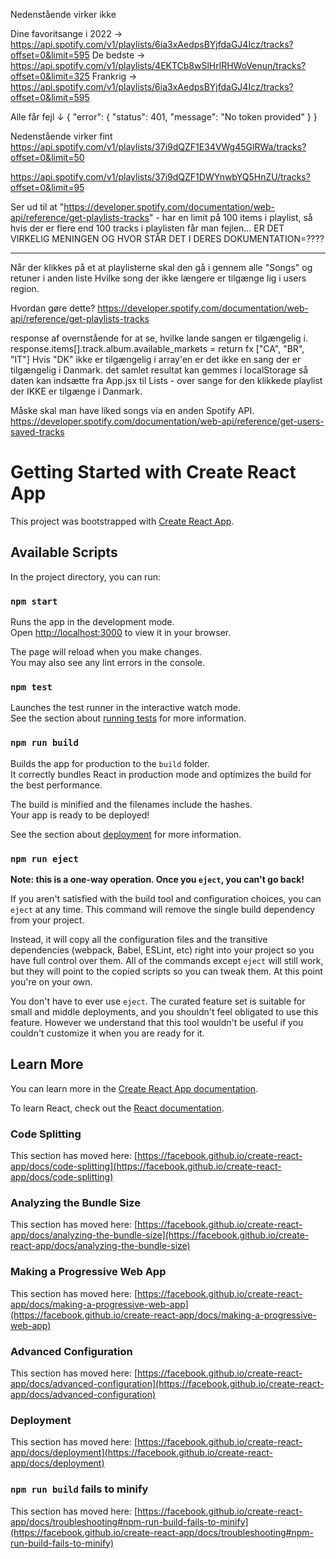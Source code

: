 Nedenstående virker ikke 

Dine favoritsange i 2022 → https://api.spotify.com/v1/playlists/6ia3xAedpsBYjfdaGJ4Icz/tracks?offset=0&limit=595
De bedste → https://api.spotify.com/v1/playlists/4EKTCb8wSlHrlRHWoVenun/tracks?offset=0&limit=325
Frankrig → https://api.spotify.com/v1/playlists/6ia3xAedpsBYjfdaGJ4Icz/tracks?offset=0&limit=595

Alle får fejl ↓
{
  "error": {
    "status": 401,
    "message": "No token provided"
  }
}

Nedenstående virker fint
https://api.spotify.com/v1/playlists/37i9dQZF1E34VWg45GlRWa/tracks?offset=0&limit=50

https://api.spotify.com/v1/playlists/37i9dQZF1DWYnwbYQ5HnZU/tracks?offset=0&limit=95

Ser ud til at "https://developer.spotify.com/documentation/web-api/reference/get-playlists-tracks" -
har en limit på 100 items i playlist, så hvis der er flere end 100 tracks i playlisten får man fejlen...
ER DET VIRKELIG MENINGEN OG HVOR STÅR DET I DERES DOKUMENTATION=????

--------------------------------------------------------------------------------------------

Når der klikkes på et at playlisterne skal den gå i gennem alle "Songs" og retuner i anden liste
Hvilke song der ikke længere er tilgænge lig i users region. 

Hvordan gøre dette? 
https://developer.spotify.com/documentation/web-api/reference/get-playlists-tracks

response af overnstående for at se, hvilke lande sangen er tilgængelig i. 
response.items[].track.album.available_markets = return fx ["CA", "BR", "IT"]
Hvis "DK" ikke er tilgængelig i array'en er det ikke en sang der er tilgængelig i Danmark. 
det samlet resultat kan gemmes i localStorage så daten kan indsætte fra App.jsx til Lists -
over sange for den klikkede playlist der IKKE er tilgænge i Danmark.

Måske skal man have liked songs via en anden Spotify API.
https://developer.spotify.com/documentation/web-api/reference/get-users-saved-tracks
  

# Getting Started with Create React App

This project was bootstrapped with [Create React App](https://github.com/facebook/create-react-app).

## Available Scripts

In the project directory, you can run:

### `npm start`

Runs the app in the development mode.\
Open [http://localhost:3000](http://localhost:3000) to view it in your browser.

The page will reload when you make changes.\
You may also see any lint errors in the console.

### `npm test`

Launches the test runner in the interactive watch mode.\
See the section about [running tests](https://facebook.github.io/create-react-app/docs/running-tests) for more information.

### `npm run build`

Builds the app for production to the `build` folder.\
It correctly bundles React in production mode and optimizes the build for the best performance.

The build is minified and the filenames include the hashes.\
Your app is ready to be deployed!

See the section about [deployment](https://facebook.github.io/create-react-app/docs/deployment) for more information.

### `npm run eject`

**Note: this is a one-way operation. Once you `eject`, you can't go back!**

If you aren't satisfied with the build tool and configuration choices, you can `eject` at any time. This command will remove the single build dependency from your project.

Instead, it will copy all the configuration files and the transitive dependencies (webpack, Babel, ESLint, etc) right into your project so you have full control over them. All of the commands except `eject` will still work, but they will point to the copied scripts so you can tweak them. At this point you're on your own.

You don't have to ever use `eject`. The curated feature set is suitable for small and middle deployments, and you shouldn't feel obligated to use this feature. However we understand that this tool wouldn't be useful if you couldn't customize it when you are ready for it.

## Learn More

You can learn more in the [Create React App documentation](https://facebook.github.io/create-react-app/docs/getting-started).

To learn React, check out the [React documentation](https://reactjs.org/).

### Code Splitting

This section has moved here: [https://facebook.github.io/create-react-app/docs/code-splitting](https://facebook.github.io/create-react-app/docs/code-splitting)

### Analyzing the Bundle Size

This section has moved here: [https://facebook.github.io/create-react-app/docs/analyzing-the-bundle-size](https://facebook.github.io/create-react-app/docs/analyzing-the-bundle-size)

### Making a Progressive Web App

This section has moved here: [https://facebook.github.io/create-react-app/docs/making-a-progressive-web-app](https://facebook.github.io/create-react-app/docs/making-a-progressive-web-app)

### Advanced Configuration

This section has moved here: [https://facebook.github.io/create-react-app/docs/advanced-configuration](https://facebook.github.io/create-react-app/docs/advanced-configuration)

### Deployment

This section has moved here: [https://facebook.github.io/create-react-app/docs/deployment](https://facebook.github.io/create-react-app/docs/deployment)

### `npm run build` fails to minify

This section has moved here: [https://facebook.github.io/create-react-app/docs/troubleshooting#npm-run-build-fails-to-minify](https://facebook.github.io/create-react-app/docs/troubleshooting#npm-run-build-fails-to-minify)
